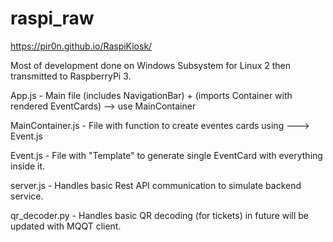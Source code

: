 # raspi_raw


https://pir0n.github.io/RaspiKiosk/

Most of development done on Windows Subsystem for Linux 2 then transmitted to RaspberryPi 3.  


App.js - Main file (includes NavigationBar) + (imports Container with rendered EventCards)  --> use MainContainer

MainContainer.js - File with function to create eventes cards using ---> Event.js 

Event.js - File with "Template" to generate single EventCard with everything inside it. 

server.js - Handles basic Rest API communication to simulate backend service. 

qr_decoder.py - Handles basic QR decoding (for tickets) in future will be updated with MQQT client. 
